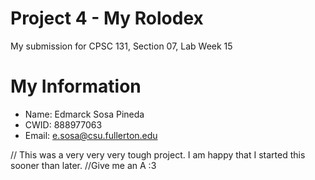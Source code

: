 # Project 4 - My Rolodex

My submission for CPSC 131, Section 07, Lab Week 15

# My Information

* Name: Edmarck Sosa Pineda
* CWID: 888977063
* Email: e.sosa@csu.fullerton.edu


// This was a very very very tough project. I am happy that I started this sooner than later.
//Give me an A :3